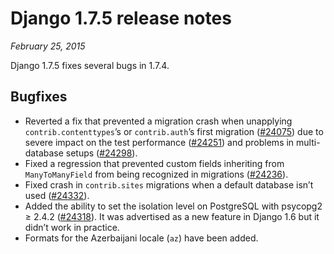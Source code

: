 # Django 1.7.5 release notes

*February 25, 2015*

Django 1.7.5 fixes several bugs in 1.7.4.

## Bugfixes

* Reverted a fix that prevented a migration crash when unapplying
  `contrib.contenttypes`’s or `contrib.auth`’s first migration
  ([#24075](https://code.djangoproject.com/ticket/24075)) due to severe impact on the test performance
  ([#24251](https://code.djangoproject.com/ticket/24251)) and problems in multi-database setups ([#24298](https://code.djangoproject.com/ticket/24298)).
* Fixed a regression that prevented custom fields inheriting from
  `ManyToManyField` from being recognized in migrations ([#24236](https://code.djangoproject.com/ticket/24236)).
* Fixed crash in `contrib.sites` migrations when a default database isn’t
  used ([#24332](https://code.djangoproject.com/ticket/24332)).
* Added the ability to set the isolation level on PostgreSQL with psycopg2 ≥
  2.4.2 ([#24318](https://code.djangoproject.com/ticket/24318)). It was advertised as a new feature in Django 1.6
  but it didn’t work in practice.
* Formats for the Azerbaijani locale (`az`) have been added.
